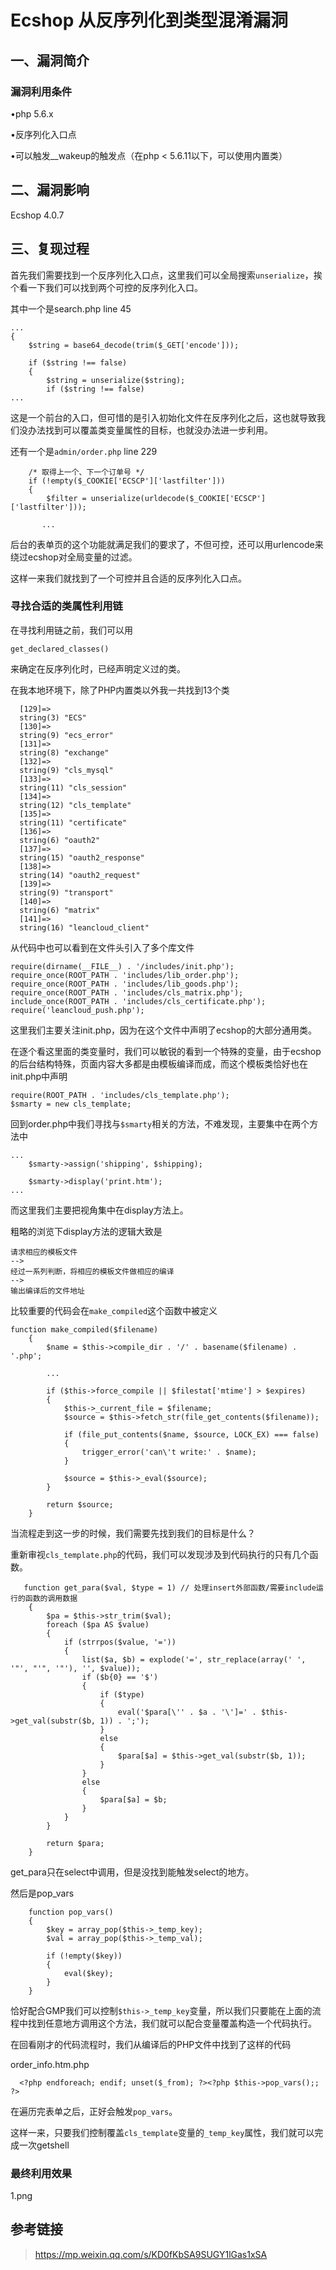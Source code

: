 Ecshop 从反序列化到类型混淆漏洞
===============================

一、漏洞简介
------------

### 漏洞利用条件

•php 5.6.x

•反序列化入口点

•可以触发\_\_wakeup的触发点（在php \< 5.6.11以下，可以使用内置类）

二、漏洞影响
------------

Ecshop 4.0.7

三、复现过程
------------

首先我们需要找到一个反序列化入口点，这里我们可以全局搜索`unserialize`，挨个看一下我们可以找到两个可控的反序列化入口。

其中一个是search.php line 45

    ...
    {
        $string = base64_decode(trim($_GET['encode']));

        if ($string !== false)
        {
            $string = unserialize($string);
            if ($string !== false)
    ...

这是一个前台的入口，但可惜的是引入初始化文件在反序列化之后，这也就导致我们没办法找到可以覆盖类变量属性的目标，也就没办法进一步利用。

还有一个是`admin/order.php` line 229

        /* 取得上一个、下一个订单号 */
        if (!empty($_COOKIE['ECSCP']['lastfilter']))
        {
            $filter = unserialize(urldecode($_COOKIE['ECSCP']['lastfilter']));

           ...

后台的表单页的这个功能就满足我们的要求了，不但可控，还可以用urlencode来绕过ecshop对全局变量的过滤。

这样一来我们就找到了一个可控并且合适的反序列化入口点。

### 寻找合适的类属性利用链

在寻找利用链之前，我们可以用

    get_declared_classes()

来确定在反序列化时，已经声明定义过的类。

在我本地环境下，除了PHP内置类以外我一共找到13个类

      [129]=>
      string(3) "ECS"
      [130]=>
      string(9) "ecs_error"
      [131]=>
      string(8) "exchange"
      [132]=>
      string(9) "cls_mysql"
      [133]=>
      string(11) "cls_session"
      [134]=>
      string(12) "cls_template"
      [135]=>
      string(11) "certificate"
      [136]=>
      string(6) "oauth2"
      [137]=>
      string(15) "oauth2_response"
      [138]=>
      string(14) "oauth2_request"
      [139]=>
      string(9) "transport"
      [140]=>
      string(6) "matrix"
      [141]=>
      string(16) "leancloud_client"

从代码中也可以看到在文件头引入了多个库文件

    require(dirname(__FILE__) . '/includes/init.php');
    require_once(ROOT_PATH . 'includes/lib_order.php');
    require_once(ROOT_PATH . 'includes/lib_goods.php');
    require_once(ROOT_PATH . 'includes/cls_matrix.php');
    include_once(ROOT_PATH . 'includes/cls_certificate.php');
    require('leancloud_push.php');

这里我们主要关注init.php，因为在这个文件中声明了ecshop的大部分通用类。

在逐个看这里面的类变量时，我们可以敏锐的看到一个特殊的变量，由于ecshop的后台结构特殊，页面内容大多都是由模板编译而成，而这个模板类恰好也在init.php中声明

    require(ROOT_PATH . 'includes/cls_template.php');
    $smarty = new cls_template;

回到order.php中我们寻找与`$smarty`相关的方法，不难发现，主要集中在两个方法中

    ...
        $smarty->assign('shipping', $shipping);

        $smarty->display('print.htm');
    ...

而这里我们主要把视角集中在display方法上。

粗略的浏览下display方法的逻辑大致是

    请求相应的模板文件
    -->
    经过一系列判断，将相应的模板文件做相应的编译
    -->
    输出编译后的文件地址

比较重要的代码会在`make_compiled`这个函数中被定义

    function make_compiled($filename)
        {
            $name = $this->compile_dir . '/' . basename($filename) . '.php';

            ...

            if ($this->force_compile || $filestat['mtime'] > $expires)
            {
                $this->_current_file = $filename;
                $source = $this->fetch_str(file_get_contents($filename));

                if (file_put_contents($name, $source, LOCK_EX) === false)
                {
                    trigger_error('can\'t write:' . $name);
                }

                $source = $this->_eval($source);
            }

            return $source;
        }

当流程走到这一步的时候，我们需要先找到我们的目标是什么？

重新审视`cls_template.php`的代码，我们可以发现涉及到代码执行的只有几个函数。

       function get_para($val, $type = 1) // 处理insert外部函数/需要include运行的函数的调用数据
        {
            $pa = $this->str_trim($val);
            foreach ($pa AS $value)
            {
                if (strrpos($value, '='))
                {
                    list($a, $b) = explode('=', str_replace(array(' ', '"', "'", '"'), '', $value));
                    if ($b{0} == '$')
                    {
                        if ($type)
                        {
                            eval('$para[\'' . $a . '\']=' . $this->get_val(substr($b, 1)) . ';');
                        }
                        else
                        {
                            $para[$a] = $this->get_val(substr($b, 1));
                        }
                    }
                    else
                    {
                        $para[$a] = $b;
                    }
                }
            }

            return $para;
        }

get\_para只在select中调用，但是没找到能触发select的地方。

然后是pop\_vars

        function pop_vars()
        {
            $key = array_pop($this->_temp_key);
            $val = array_pop($this->_temp_val);

            if (!empty($key))
            {
                eval($key);
            }
        }

恰好配合GMP我们可以控制`$this->_temp_key`变量，所以我们只要能在上面的流程中找到任意地方调用这个方法，我们就可以配合变量覆盖构造一个代码执行。

在回看刚才的代码流程时，我们从编译后的PHP文件中找到了这样的代码

order\_info.htm.php

      <?php endforeach; endif; unset($_from); ?><?php $this->pop_vars();; ?>

在遍历完表单之后，正好会触发`pop_vars`。

这样一来，只要我们控制覆盖`cls_template`变量的`_temp_key`属性，我们就可以完成一次getshell

### 最终利用效果

1.png

参考链接
--------

> https://mp.weixin.qq.com/s/KD0fKbSA9SUGY1lGas1xSA
